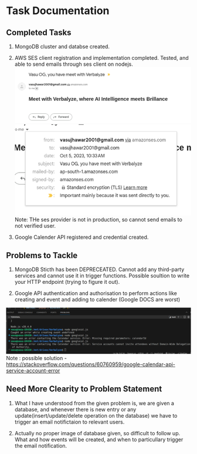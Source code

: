 # Task Documentation

## Completed Tasks

1) MongoDB cluster and databse created.

2) AWS SES client registration and implementation completed. Tested, and able to send emails through ses client on nodejs. 
![Alt text](imgs/image2.png)
![Alt text](imgs/image.png)
Note: THe ses provider is not in production, so cannot send emails to not verified user.

3) Google Calender API registered and credential created.



## Problems to Tackle

1) MongoDB Sticth has been DEPRECEATED. Cannot add any third-party services and cannot use it in trigger functions. Possible soultion to write your HTTP endpoint (trying to figure it out).

2) Google API authentication and authorisation to perform actions like creating and event and adding to calender (Google DOCS are worst)
 
![Alt text](imgs/image3.png)
Note : possible solution - https://stackoverflow.com/questions/60760959/google-calendar-api-service-account-error

## Need More Clearity to Problem Statement

1) What I have understood from the given problem is, we are given a database, and whenever there is new entry or any update(insert/update/delete operation on the database) we have to trigger an email notifictaion to relevant users.

2) Actually no proper image of database given, so difficult to follow up.  What and how events will be created, and when to particullary trigger the email notification.